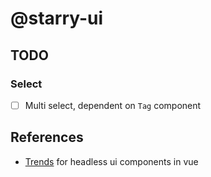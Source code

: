 # @starry-ui

## TODO

### Select

- [ ] Multi select, dependent on `Tag` component

## References

- [Trends](https://npmtrends.com/@ark-ui/react-vs-@ark-ui/vue-vs-radix-vue) for headless ui components in vue
